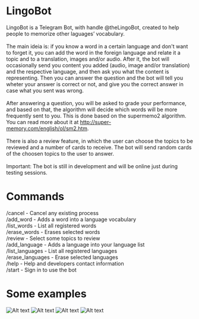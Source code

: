 # LingoBot
LingoBot is a Telegram Bot, with handle @theLingoBot, created to help people to memorize other laguages’ vocabulary.<br />
<br />
The main ideia is: if you know a word in a certain language and don't want to forget it, you can add the word in the foreign language and relate it a topic and to a translation, images and/or audio. After it, the bot will occasionally send you content you added (audio, image and/or translation) and the respective language, and then ask you what the content is representing. Then you can answer the question and the bot will tell you wheter your answer is correct or not, and give you the correct answer in case what you sent was wrong. <br />
<br />
After answering a question, you will be asked to grade your performance, and based on that, the algorithm will decide which words will be more frequently sent to you. This is done based on the supermemo2 algorithm. You can read more about it at http://super-memory.com/english/ol/sm2.htm. <br />
<br />
There is also a review feature, in which the user can choose the topics to be reviewed and a number of cards to receive. The bot will send random cards of the choosen topics to the user to answer. <br />
<br />
Important: The bot is still in development and will be online just during testing sessions.

# Commands
/cancel - Cancel any existing process <br />
/add_word - Adds a word into a language vocabulary <br />
/list_words - List all registered words <br />
/erase_words - Erases selected words <br />
/review - Select some topics to review <br />
/add_language - Adds a language into your language list <br />
/list_languages - List all registered languages <br />
/erase_languages - Erase selected languages <br />
/help - Help and developers contact information <br />
/start - Sign in to use the bot

# Some examples
![Alt text](https://i.imgur.com/7eUItlj.jpg)
![Alt text](https://i.imgur.com/dZszo1D.jpg)
![Alt text](https://i.imgur.com/0oqKC1x.jpg)
![Alt text](https://i.imgur.com/yNRdeUD.jpg)
